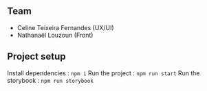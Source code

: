 ## Team

- Celine Teixeira Fernandes (UX/UI)
- Nathanaël Louzoun (Front)

## Project setup

Install dependencies : ```npm i``` 
Run the project : ```npm run start``` 
Run the storybook : ```npm run storybook``` 